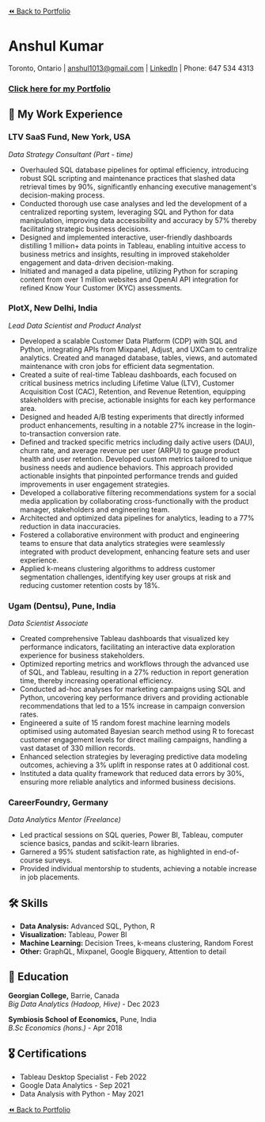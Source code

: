 [⏪ Back to Portfolio](./)

# Anshul Kumar

Toronto, Ontario | anshul1013@gmail.com | [LinkedIn](https://www.linkedin.com/in/anshul-kumar-96570713a/) | Phone: 647 534 4313

### [Click here for my Portfolio](./)

## 💼 My Work Experience

### LTV SaaS Fund, New York, USA
_Data Strategy Consultant (Part - time)_  
- Overhauled SQL database pipelines for optimal efficiency, introducing robust SQL scripting and maintenance practices that slashed data retrieval times by 90%, significantly enhancing executive management's decision-making process.
- Conducted thorough use case analyses and led the development of a centralized reporting system, leveraging SQL and Python for data manipulation, improving data accessibility and accuracy by 57% thereby facilitating strategic business decisions.
- Designed and implemented interactive, user-friendly dashboards distilling 1 million+  data points in Tableau, enabling intuitive access to business metrics and insights, resulting in improved stakeholder engagement and data-driven decision-making.
- Initiated and managed a data pipeline, utilizing Python for scraping content from over 1 million websites and OpenAI API integration for refined Know Your Customer (KYC) assessments.

### PlotX, New Delhi, India
_Lead Data Scientist and Product Analyst_  
- Developed a scalable Customer Data Platform (CDP) with SQL and Python, integrating APIs from Mixpanel, Adjust, and UXCam to centralize analytics. Created and managed database, tables, views, and automated maintenance with cron jobs for efficient data segmentation.
- Created a suite of real-time Tableau dashboards, each focused on critical business metrics including Lifetime Value (LTV), Customer Acquisition Cost (CAC), Retention, and Revenue Retention, equipping stakeholders with precise, actionable insights for each key performance area. 
- Designed and headed A/B testing experiments that directly informed product enhancements, resulting in a notable 27% increase in the login-to-transaction conversion rate.
- Defined and tracked specific metrics including daily active users (DAU), churn rate, and average revenue per user (ARPU) to gauge product health and user retention. Developed custom metrics tailored to unique business needs and audience behaviors. This approach provided actionable insights that pinpointed performance trends and guided improvements in user engagement strategies.
- Developed a collaborative filtering recommendations system for a social media application by collaborating cross-functionally with the product manager, stakeholders and engineering team.
- Architected and optimized data pipelines for analytics, leading to a 77% reduction in data inaccuracies.
- Fostered a collaborative environment with product and engineering teams to ensure that data analytics strategies were seamlessly integrated with product development, enhancing feature sets and user experience.
- Applied k-means clustering algorithms to address customer segmentation challenges, identifying key user groups at risk and reducing customer retention costs by 18%.


### Ugam (Dentsu), Pune, India
_Data Scientist Associate_  
- Created comprehensive Tableau dashboards that visualized key performance indicators, facilitating an interactive data exploration experience for business stakeholders.
- Optimized reporting metrics and workflows through the advanced use of SQL, and Tableau, resulting in a 27% reduction in report generation time, thereby increasing operational efficiency.
- Conducted ad-hoc analyses for marketing campaigns using SQL and Python, uncovering key performance drivers and providing actionable recommendations that led to a 15% increase in campaign conversion rates.
- Engineered a suite of 15 random forest machine learning models optimised using automated Bayesian search method using R to forecast customer engagement levels for direct mailing campaigns, handling a vast dataset of 330 million records.
- Enhanced selection strategies by leveraging predictive data modeling outcomes, achieving a 3% uplift in response rates at 0 additional cost.
- Instituted a data quality framework that reduced data errors by 30%, ensuring more reliable analytics and informed business decisions.


### CareerFoundry, Germany
_Data Analytics Mentor (Freelance)_  
- Led practical sessions on SQL queries, Power BI, Tableau, computer science basics, pandas and scikit-learn libraries.
- Garnered a 95% student satisfaction rate, as highlighted in end-of-course surveys.
- Provided individual mentorship to students, achieving a notable increase in job placements.

  
## 🛠 Skills
- **Data Analysis:** Advanced SQL, Python, R
- **Visualization:** Tableau, Power BI
- **Machine Learning:** Decision Trees, k-means clustering, Random Forest
- **Other:** GraphQL, Mixpanel, Google Bigquery, Attention to detail

## 📜 Education
**Georgian College,** Barrie, Canada  
_Big Data Analytics (Hadoop, Hive)_ - Dec 2023

**Symbiosis School of Economics,** Pune, India  
_B.Sc Economics (hons.)_ - Apr 2018

## 🎖 Certifications
- Tableau Desktop Specialist - Feb 2022
- Google Data Analytics - Sep 2021
- Data Analysis with Python - May 2021

[⏪ Back to Portfolio](./)

